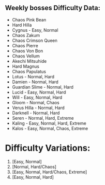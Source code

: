 ## Weekly bosses Difficulty Data:

- Chaos Pink Bean
- Hard Hilla
- Cygnus - Easy, Normal
- Chaos Zakum
- Chaos Crimson Queen
- Chaos Pierre
- Chaos Von Bon
- Chaos Vellum
- Akechi Mitsuhide
- Hard Magnus
- Chaos Papulatus
- Lotus - Normal, Hard
- Damien - Normal, Hard
- Guardian Slime - Normal, Hard
- Lucid - Easy, Normal, Hard
- Will - Easy, Normal, Hard
- Gloom - Normal, Chaos
- Verus Hilla - Normal, Hard
- Darknell - Normal, Hard
- Seren - Normal, Hard, Extreme
- Kaling - Easy, Normal, Hard, Extreme
- Kalos - Easy, Normal, Chaos, Extreme


# Difficulty Variations: 
1. [Easy, Normal]
2. [Normal, Hard/Chaos]
3. [Easy, Normal, Hard/Chaos, Extreme]
4. [Easy, Normal, Hard]

